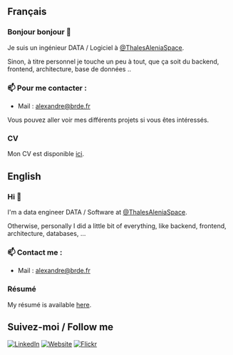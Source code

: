 ## Français

### Bonjour bonjour 👋

Je suis un ingénieur DATA / Logiciel à [@ThalesAleniaSpace](https://www.thalesgroup.com/fr/espace). 

Sinon, à titre personnel je touche un peu à tout, que ça soit du backend, frontend, architecture, base de données ..

### 📫 Pour me contacter :
- Mail : alexandre@brde.fr

Vous pouvez aller voir mes différents projets si vous êtes intéressés.

### CV

Mon CV est disponible [ici](https://github.com/AlexandreBarde/AlexandreBarde/blob/master/FR_Resume/resume.pdf).

## English

### Hi 👋

I'm a data engineer DATA / Software at [@ThalesAleniaSpace](https://www.thalesgroup.com/en/global/activities/space).

Otherwise, personally I did a little bit of everything, like backend, frontend, architecture, databases, ...

### 📫 Contact me :
- Mail : alexandre@brde.fr

### Résumé

My résumé is available [here](https://github.com/AlexandreBarde/AlexandreBarde/blob/master/EN_Resume/resume.pdf).

## Suivez-moi / Follow me

[![LinkedIn](https://img.shields.io/badge/LinkedIn-👨-blue.svg?style=for-the-badge)](https://www.linkedin.com/in/alexandre-b-278041128/)
[![Website](https://img.shields.io/badge/Website-💻-orange.svg?style=for-the-badge)](https://alexandre.brde.fr/)
[![Flickr](https://img.shields.io/badge/Flickr-💻-lightgrey.svg?style=for-the-badge)](https://www.flickr.com/photos/195118940@N08/)

